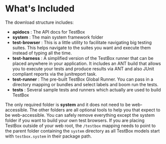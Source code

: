 # What's Included

The download structure includes:

* **apidocs** : The API docs for TestBox
* **system** : The main system framework folder
* **test-browser** : This is a little utility to facilitate navigating big testing suites. This helps navigate to the suites you want and execute them instead of typing all the time.
* **test-harness** : A simplified version of the TestBox runner that can be placed anywhere in your application. It includes an ANT build that allows you to execute your tests and produce results via ANT and also JUnit compliant reports via the junitreport task.
* **test-runner** : The pre-built TestBox Global Runner. You can pass in a directory mapping or bundles and select labels and boom run the tests.
* **tests** : Several sample tests and runners which actually are used to build TestBox

The only required folder is **system** and it does not need to be web-accessible. The other folders are all optional tools to help you that expect to be web-accessible. You can safely remove everything except the system folder if you want to build your own test browsers. If you are placing TestBox outside of your web root, the `/testbox` mapping needs to point to the parent folder containing the `system` directory as all TestBox models start with `testbox.system` in their package path.

